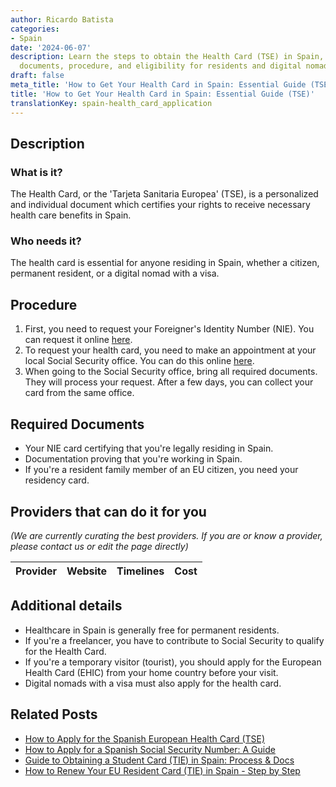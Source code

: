 ```yaml
---
author: Ricardo Batista
categories:
- Spain
date: '2024-06-07'
description: Learn the steps to obtain the Health Card (TSE) in Spain, including necessary
  documents, procedure, and eligibility for residents and digital nomads.
draft: false
meta_title: 'How to Get Your Health Card in Spain: Essential Guide (TSE)'
title: 'How to Get Your Health Card in Spain: Essential Guide (TSE)'
translationKey: spain-health_card_application
---
```


## Description
### What is it?
The Health Card, or the 'Tarjeta Sanitaria Europea' (TSE), is a personalized and individual document which certifies your rights to receive necessary health care benefits in Spain.

### Who needs it?
The health card is essential for anyone residing in Spain, whether a citizen, permanent resident, or a digital nomad with a visa.

## Procedure
1. First, you need to request your Foreigner's Identity Number (NIE). You can request it online [here](https://sede.policia.gob.es/NieCertificado/).
2. To request your health card, you need to make an appointment at your local Social Security office. You can do this online [here](https://www.seg-social.es/wps/portal/wss/internet/Inicio).
3. When going to the Social Security office, bring all required documents. They will process your request. After a few days, you can collect your card from the same office.

## Required Documents
- Your NIE card certifying that you're legally residing in Spain. 
- Documentation proving that you're working in Spain.
- If you're a resident family member of an EU citizen, you need your residency card.

## Providers that can do it for you

_(We are currently curating the best providers. If you are or know a provider, please contact us or edit the page directly)_

| Provider        |     Website     |     Timelines    |       Cost      |
| :-------------: | :-------------: |  :-------------: | :-------------: |

## Additional details
- Healthcare in Spain is generally free for permanent residents. 
- If you're a freelancer, you have to contribute to Social Security to qualify for the Health Card.
- If you're a temporary visitor (tourist), you should apply for the European Health Card (EHIC) from your home country before your visit.
- Digital nomads with a visa must also apply for the health card.

## Related Posts

- [How to Apply for the Spanish European Health Card (TSE)](https://tramitit.com/guides/spain/health_card_renewal/)
- [How to Apply for a Spanish Social Security Number: A Guide](https://tramitit.com/guides/spain/social_security_number/)
- [Guide to Obtaining a Student Card (TIE) in Spain: Process & Docs](https://tramitit.com/guides/spain/student_card_application/)
- [How to Renew Your EU Resident Card (TIE) in Spain - Step by Step](https://tramitit.com/guides/spain/eu_resident_card_renewal/)